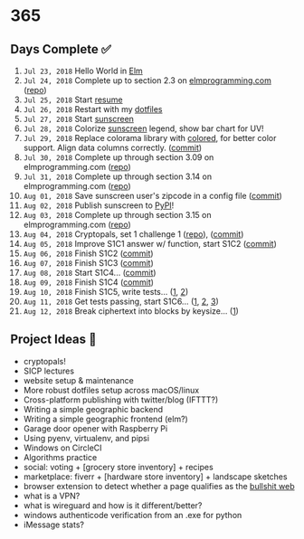 # 365

## Days Complete ✅
001. `Jul 23, 2018` Hello World in [Elm](http://elm-lang.org/)
002. `Jul 24, 2018` Complete up to section 2.3 on [elmprogramming.com](https://elmprogramming.com) ([repo](https://github.com/jmillxyz/elmprogramming.com))
003. `Jul 25, 2018` Start [resume](https://gitlab.com/jmillxyz/resume)
004. `Jul 26, 2018` Restart with my [dotfiles](https://github.com/jmillxyz/dotfiles)
005. `Jul 27, 2018` Start [sunscreen](https://github.com/jmillxyz/sunscreen)
006. `Jul 28, 2018` Colorize [sunscreen](https://github.com/jmillxyz/sunscreen) legend, show bar chart for UV!
007. `Jul 29, 2018` Replace colorama library with [colored](https://pypi.org/project/colored/), for better color support.  Align data columns correctly. ([commit](https://github.com/jmillxyz/sunscreen/commit/858454c7528b1f7cf8f1b1fb138370953ed06005))
008. `Jul 30, 2018` Complete up through section 3.09 on elmprogramming.com ([repo](https://github.com/jmillxyz/elmprogramming.com))
009. `Jul 31, 2018` Complete up through section 3.14 on elmprogramming.com ([repo](https://github.com/jmillxyz/elmprogramming.com))
010. `Aug 01, 2018` Save sunscreen user's zipcode in a config file ([commit](https://github.com/jmillxyz/sunscreen/commit/db1e35cc74487e3c82313581b02d06ad3f888071))
011. `Aug 02, 2018` Publish sunscreen to [PyPI](https://pypi.org/project/sunscreen/)!
012. `Aug 03, 2018` Complete up through section 3.15 on elmprogramming.com ([repo](https://github.com/jmillxyz/elmprogramming.com))
013. `Aug 04, 2018` Cryptopals, set 1 challenge 1 ([repo](https://github.com/jmillxyz/cryptopals)), ([commit](https://github.com/jmillxyz/cryptopals/commit/289aa69db1846c85a4f5862c08a8c9053688c127))
014. `Aug 05, 2018` Improve S1C1 answer w/ function, start S1C2 ([commit](https://github.com/jmillxyz/cryptopals/commit/78341e369c8a32c670d599dc810bf8090e988a2f))
015. `Aug 06, 2018` Finish S1C2 ([commit](https://github.com/jmillxyz/cryptopals/commit/6b0616a42063659c93e197c74c5cbf2e67307a4b))
016. `Aug 07, 2018` Finish S1C3 ([commit](https://github.com/jmillxyz/cryptopals/commit/d5330b4a1db55e645c6c668e6382100374a69a1a))
017. `Aug 08, 2018` Start S1C4... ([commit](https://github.com/jmillxyz/cryptopals/commit/8baba9e177c34159ea51500716bc8ae405edf638))
018. `Aug 09, 2018` Finish S1C4 ([commit](https://github.com/jmillxyz/cryptopals/commit/10d1d285e7a9cf56a1ee24396831edbc0621e941))
019. `Aug 10, 2018` Finish S1C5, write tests... ([1](https://github.com/jmillxyz/cryptopals/commit/36ff23578ac1fe4742a5ac73c8cb0917743dc338), [2](https://github.com/jmillxyz/cryptopals/commit/b8b36be26070e8aea6056525d239673967d07f7e))
020. `Aug 11, 2018` Get tests passing, start S1C6... ([1](https://github.com/jmillxyz/cryptopals/commit/d54d494eafb97da3f5855025d0e9b548b4180cc9), [2](https://github.com/jmillxyz/cryptopals/commit/93f956b3b4a9eb96f56313642d2953add5bd5924), [3](https://github.com/jmillxyz/cryptopals/commit/15e063a458fb9ab6292594f5268af7e864f3fab2))
021. `Aug 12, 2018` Break ciphertext into blocks by keysize... ([1](https://github.com/jmillxyz/cryptopals/commit/692d9fb92e2ce9d0d16c964f09a8de4fd1593774))

## Project Ideas 🤔
- cryptopals!
- SICP lectures
- website setup & maintenance
- More robust dotfiles setup across macOS/linux
- Cross-platform publishing with twitter/blog (IFTTT?)
- Writing a simple geographic backend
- Writing a simple geographic frontend (elm?)
- Garage door opener with Raspberry Pi
- Using pyenv, virtualenv, and pipsi
- Windows on CircleCI
- Algorithms practice
- social: voting + [grocery store inventory] + recipes
- marketplace: fiverr + [hardware store inventory] + landscape sketches
- browser extension to detect whether a page qualifies as the [bullshit
  web](https://pxlnv.com/blog/bullshit-web/)
- what is a VPN?
- what is wireguard and how is it different/better?
- windows authenticode verification from an .exe for python
- iMessage stats?
